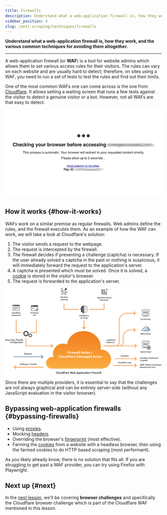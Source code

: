 ```yaml
---
title: Firewalls
description: Understand what a web-application firewall is, how they work, and the various common techniques for avoiding them altogether.
sidebar_position: 4
slug: /anti-scraping/techniques/firewalls
---
```


**Understand what a web-application firewall is, how they work, and the various common techniques for avoiding them altogether.**

---

A web-application firewall (or **WAF**) is a tool for website admins which allows them to set various access rules for their visitors. The rules can vary on each website and are usually hard to detect; therefore, on sites using a WAF, you need to run a set of tests to test the rules and find out their limits.

One of the most common WAFs one can come across is the one from [Cloudflare](https://www.cloudflare.com). It allows setting a waiting screen that runs a few tests against the visitor to detect a genuine visitor or a bot. However, not all WAFs are that easy to detect.

![Cloudflare waiting screen](./images/cloudflare.png)

## How it works {#how-it-works}

WAFs work on a similar premise as regular firewalls. Web admins define the rules, and the firewall executes them. As an example of how the WAF can work, we will take a look at Cloudflare's solution:

1. The visitor sends a request to the webpage.
2. The request is intercepted by the firewall.
3. The firewall decides if presenting a challenge (captcha) is necessary. If the user already solved a captcha in the past or nothing is suspicious, it will immediately forward the request to the application's server.
4. A captcha is presented which must be solved. Once it is solved, a [cookie](../../../glossary/concepts/http_cookies.md) is stored in the visitor's browser.
5. The request is forwarded to the application's server.

![Cloudflare WAP workflow](./images/cloudflare-graphic.jpg)

Since there are multiple providers, it is essential to say that the challenges are not always graphical and can be entirely server-side (without any JavaScript evaluation in the visitor browser).

## Bypassing web-application firewalls {#bypassing-firewalls}

- Using [proxies](../mitigation/proxies.md).
- Mocking [headers](../../../glossary/concepts/http_headers.md).
- Overriding the browser's [fingerprint](./fingerprinting.md) (most effective).
- Farming the [cookies](../../../glossary/concepts/http_cookies.md) from a website with a headless browser, then using the farmed cookies to do HTTP based scraping (most performant).

As you likely already know, there is no solution that fits all. If you are struggling to get past a WAF provider, you can try using Firefox with Playwright.

## Next up {#next}

In the [next lesson](./browser_challenges.md), we'll be covering **browser challenges** and specifically the Cloudflare browser challenge which is part of the Cloudflare WAF mentioned in this lesson.
